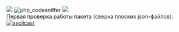 <a href="https://codeclimate.com/github/DaaN88/php-project-lvl2/maintainability"><img src="https://api.codeclimate.com/v1/badges/279c8494dbed6cb17b66/maintainability" /></a>
![php_сodesniffer](https://github.com/DaaN88/php-project-lvl2/workflows/php_%D1%81odesniffer/badge.svg)
<a href="https://codeclimate.com/github/DaaN88/php-project-lvl2/test_coverage"><img src="https://api.codeclimate.com/v1/badges/279c8494dbed6cb17b66/test_coverage" /></a><br/>
Первая проверка работы пакета (сверка плоских json-файлов): <br/>
[![asciicast](https://asciinema.org/a/BiXU503jIuWW9jPQDZAxuMLM6.svg)](https://asciinema.org/a/BiXU503jIuWW9jPQDZAxuMLM6)
